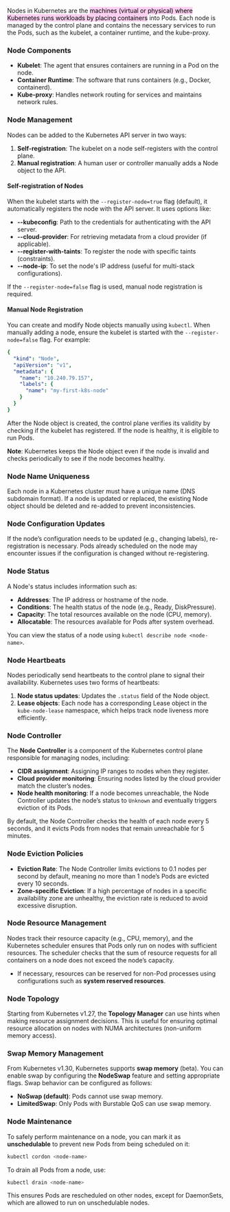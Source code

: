 
Nodes in Kubernetes are the <mark style="background: #FFB8EBA6;">machines (virtual or physical) where Kubernetes runs workloads by placing containers</mark> into Pods. Each node is managed by the control plane and contains the necessary services to run the Pods, such as the kubelet, a container runtime, and the kube-proxy.

### Node Components

- **Kubelet**: The agent that ensures containers are running in a Pod on the node.
- **Container Runtime**: The software that runs containers (e.g., Docker, containerd).
- **Kube-proxy**: Handles network routing for services and maintains network rules.

### Node Management

Nodes can be added to the Kubernetes API server in two ways:
1. **Self-registration**: The kubelet on a node self-registers with the control plane.
2. **Manual registration**: A human user or controller manually adds a Node object to the API.

#### Self-registration of Nodes

When the kubelet starts with the `--register-node=true` flag (default), it automatically registers the node with the API server. It uses options like:

- **--kubeconfig**: Path to the credentials for authenticating with the API server.
- **--cloud-provider**: For retrieving metadata from a cloud provider (if applicable).
- **--register-with-taints**: To register the node with specific taints (constraints).
- **--node-ip**: To set the node's IP address (useful for multi-stack configurations).
  
If the `--register-node=false` flag is used, manual node registration is required.

#### Manual Node Registration

You can create and modify Node objects manually using `kubectl`. When manually adding a node, ensure the kubelet is started with the `--register-node=false` flag. For example:

```yaml
{
  "kind": "Node",
  "apiVersion": "v1",
  "metadata": {
    "name": "10.240.79.157",
    "labels": {
      "name": "my-first-k8s-node"
    }
  }
}
```

After the Node object is created, the control plane verifies its validity by checking if the kubelet has registered. If the node is healthy, it is eligible to run Pods.

**Note**: Kubernetes keeps the Node object even if the node is invalid and checks periodically to see if the node becomes healthy.

### Node Name Uniqueness

Each node in a Kubernetes cluster must have a unique name (DNS subdomain format). If a node is updated or replaced, the existing Node object should be deleted and re-added to prevent inconsistencies.

### Node Configuration Updates

If the node’s configuration needs to be updated (e.g., changing labels), re-registration is necessary. Pods already scheduled on the node may encounter issues if the configuration is changed without re-registering.

### Node Status

A Node's status includes information such as:
- **Addresses**: The IP address or hostname of the node.
- **Conditions**: The health status of the node (e.g., Ready, DiskPressure).
- **Capacity**: The total resources available on the node (CPU, memory).
- **Allocatable**: The resources available for Pods after system overhead.

You can view the status of a node using `kubectl describe node <node-name>`.

### Node Heartbeats

Nodes periodically send heartbeats to the control plane to signal their availability. Kubernetes uses two forms of heartbeats:
1. **Node status updates**: Updates the `.status` field of the Node object.
2. **Lease objects**: Each node has a corresponding Lease object in the `kube-node-lease` namespace, which helps track node liveness more efficiently.

### Node Controller

The **Node Controller** is a component of the Kubernetes control plane responsible for managing nodes, including:
- **CIDR assignment**: Assigning IP ranges to nodes when they register.
- **Cloud provider monitoring**: Ensuring nodes listed by the cloud provider match the cluster’s nodes.
- **Node health monitoring**: If a node becomes unreachable, the Node Controller updates the node’s status to `Unknown` and eventually triggers eviction of its Pods.

By default, the Node Controller checks the health of each node every 5 seconds, and it evicts Pods from nodes that remain unreachable for 5 minutes.

### Node Eviction Policies

- **Eviction Rate**: The Node Controller limits evictions to 0.1 nodes per second by default, meaning no more than 1 node’s Pods are evicted every 10 seconds.
- **Zone-specific Eviction**: If a high percentage of nodes in a specific availability zone are unhealthy, the eviction rate is reduced to avoid excessive disruption.

### Node Resource Management

Nodes track their resource capacity (e.g., CPU, memory), and the Kubernetes scheduler ensures that Pods only run on nodes with sufficient resources. The scheduler checks that the sum of resource requests for all containers on a node does not exceed the node’s capacity.

- If necessary, resources can be reserved for non-Pod processes using configurations such as **system reserved resources**.

### Node Topology

Starting from Kubernetes v1.27, the **Topology Manager** can use hints when making resource assignment decisions. This is useful for ensuring optimal resource allocation on nodes with NUMA architectures (non-uniform memory access).

### Swap Memory Management

From Kubernetes v1.30, Kubernetes supports **swap memory** (beta). You can enable swap by configuring the **NodeSwap** feature and setting appropriate flags. Swap behavior can be configured as follows:
- **NoSwap (default)**: Pods cannot use swap memory.
- **LimitedSwap**: Only Pods with Burstable QoS can use swap memory.

### Node Maintenance

To safely perform maintenance on a node, you can mark it as **unschedulable** to prevent new Pods from being scheduled on it:

```bash
kubectl cordon <node-name>
```

To drain all Pods from a node, use:

```bash
kubectl drain <node-name>
```

This ensures Pods are rescheduled on other nodes, except for DaemonSets, which are allowed to run on unschedulable nodes.
